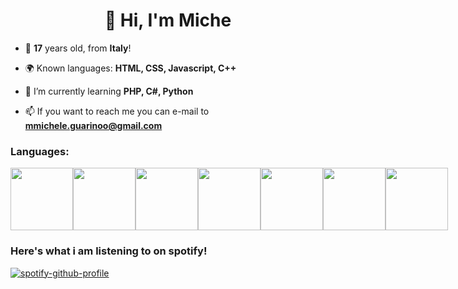 <h1 align="center">👋 Hi, I'm Miche</h1>

- 👤 **17** years old, from **Italy**!

- 🌍 Known languages: **HTML, CSS, Javascript, C++**

- 🌱 I’m currently learning **PHP, C#, Python**

- 📫 If you want to reach me you can e-mail to **mmichele.guarinoo@gmail.com**
 
<p align="left">
</p>

<h3 align="left">Languages:</h3>
<div style="display:flex;">
<img src="https://cdn.jsdelivr.net/gh/devicons/devicon@latest/icons/html5/html5-plain-wordmark.svg" style="width: 100px;"/>
<img src="https://cdn.jsdelivr.net/gh/devicons/devicon@latest/icons/css3/css3-plain-wordmark.svg" style="width: 100px;"/>
<img src="https://cdn.jsdelivr.net/gh/devicons/devicon@latest/icons/javascript/javascript-plain.svg" style="width: 100px;"/>
<img src="https://cdn.jsdelivr.net/gh/devicons/devicon@latest/icons/php/php-original.svg" style="width: 100px;"/>
<img src="https://cdn.jsdelivr.net/gh/devicons/devicon@latest/icons/cplusplus/cplusplus-original.svg" style="width: 100px;"/>
<img src="https://cdn.jsdelivr.net/gh/devicons/devicon@latest/icons/csharp/csharp-original.svg" style="width: 100px;"/>
<img src="https://cdn.jsdelivr.net/gh/devicons/devicon@latest/icons/python/python-original-wordmark.svg" style="width: 100px;"/>
</div>

<h3>Here's what i am listening to on spotify!</h3>

[![spotify-github-profile](https://spotify-github-profile.kittinanx.com/api/view?uid=5k34wfmzltnob9xbbcucbjd5e&cover_image=true&theme=novatorem&show_offline=false&background_color=121212&interchange=false&bar_color=53b14f&bar_color_cover=false)](https://spotify-github-profile.kittinanx.com/api/view?uid=5k34wfmzltnob9xbbcucbjd5e&redirect=true)

